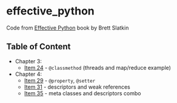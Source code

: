 # effective\_python

Code from [Effective Python][1] book by Brett Slatkin

## Table of Content

- Chapter 3:
  - [Item 24](item_24.py) - `@classmethod` (threads and map/reduce example)
- Chapter 4:
  - [Item 29](item_29.py) - `@property`, `@setter`
  - [Item 31](item_31.py) - descriptors and weak references
  - [Item 35](item_35.py) - meta classes and descriptors combo

 [1]: https://www.amazon.com/Effective-Python-Specific-Software-Development/dp/0134034287/189-6025887-2775825
